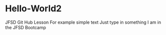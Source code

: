# Hello-World2
JFSD Git Hub Lesson
For example simple text
Just type in something
I am in the JFSD Bootcamp
